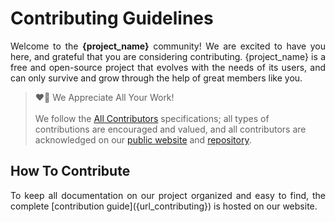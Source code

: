 # Contributing Guidelines

<p align="justify">
  Welcome to the <b>{project_name}</b> community!
  We are excited to have you here, 
  and grateful that you are considering contributing.
  {project_name} is a free and open-source project that evolves with the needs of its users,
  and can only survive and grow through the help of great members like you.
</p>

<blockquote>
  ❤️🙏 We Appreciate All Your Work!
  <br><br>
  We follow the <a href="https://allcontributors.org/docs/en/specification">All Contributors</a> 
  specifications; all types of contributions are encouraged and valued, and all contributors are 
  acknowledged on our <a href="{url_contributors}">public website</a> 
  and <a href="{url_releases}">repository</a>.
</blockquote>

## How To Contribute

<p align="justify">
  To keep all documentation on our project organized and easy to find, 
  the complete [contribution guide]({url_contributing}) 
  is hosted on our website. 
</p>